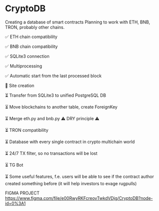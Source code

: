 # CryptoDB 

Creating a database of smart contracts
Planning to work with ETH, BNB, TRON, probably other chains.


✅ ETH chain compatibility

✅ BNB chain compatibility

✅ SQLite3 connection

✅ Multiprocessing

✅ Automatic start from the last processed block

🔄 Site creation

⏳ Transfer from SQLite3 to unified PostgreSQL DB

⏳ Move blockchains to another table, create ForeignKey

⏳ Merge eth.py and bnb.py ⚠️ DRY principle ⚠️

⏳ TRON compatibility

⏳ Database with every single contract in crypto multichain world

⏳ 24/7 TX filter, so no transactions will be lost

⏳ TG Bot

⏳ Some useful features, f.e. users will be able to see if the contract author created something before (it will help investors to evage rugpulls)

FIGMA PROJECT https://www.figma.com/file/e00RwyRKFcreovTwkdVDjg/CryptoDB?node-id=0%3A1

